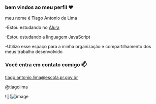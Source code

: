 ### bem vindos ao meu perfil ❤️

meu nome é Tiago Antonio de Lima

-Estou estudando no [Alura](https://www.alura.com.br)

-Estou estudando a linguagem JavaScript

-Utilizo esse espaço para a minha organização e compartilhamento dos meus trabalho desenvolvido

### Você entra em contato comigo 📫

tiago.antonio.lima@escola.pr.gov.br

@tiagolima

![](![image](https://github.com/tiagolima08/tiagolima08/assets/147545018/245c13dd-0642-4682-a1f2-5ff2cd2fd2a1)

